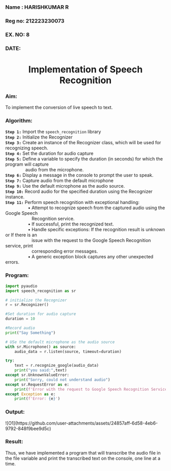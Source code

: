 <H3>Name : HARISHKUMAR R</H3>
<H3>Reg no: 212223230073</H3>
<H3>EX. NO: 8</H3>
<H3>DATE:        </H3>
<H1 ALIGN =CENTER>Implementation of Speech Recognition</H1>
<H3>Aim:</H3> 
 To implement the conversion of live speech to text.<BR>
<h3>Algorithm:</h3>

**`Step 1:`** Import the `speech_recognition` library<Br>
**`Step 2:`** Initialize the Recognizer<Br>
**`Step 3:`** Create an instance of the Recognizer class, which will be used for recognizing speech.<Br>
**`Step 4:`** Set the duration for audio capture<Br>
**`Step 5:`** Define a variable to specify the duration (in seconds) for which the program will capture <Br>
&nbsp;&nbsp;&nbsp;&nbsp;&nbsp;&nbsp;&nbsp;&nbsp;&nbsp;&nbsp;&nbsp;&nbsp;&nbsp;&nbsp;&nbsp;&nbsp;audio from the microphone.<Br>
**`Step 6:`** Display a message in the console to prompt the user to speak.<Br>
**`Step 7:`** Capture audio from the default microphone<Br>
**`Step 9:`** Use the default microphone as the audio source.<Br>
**`Step 10:`** Record audio for the specified duration using the Recognizer instance.<Br>
**`Step 11:`** Perform speech recognition with exceptional handling:<Br>
&nbsp;&nbsp;&nbsp;&nbsp;&nbsp;&nbsp;&nbsp;&nbsp;&nbsp;&nbsp;&nbsp;&nbsp;&nbsp;&nbsp;&nbsp;&nbsp;&nbsp;&nbsp;•	Attempt to recognize speech from the captured audio using the Google Speech <Br>
&nbsp;&nbsp;&nbsp;&nbsp;&nbsp;&nbsp;&nbsp;&nbsp;&nbsp;&nbsp;&nbsp;&nbsp;&nbsp;&nbsp;&nbsp;&nbsp;&nbsp;&nbsp;&nbsp;&nbsp;&nbsp;Recognition service.<Br>
&nbsp;&nbsp;&nbsp;&nbsp;&nbsp;&nbsp;&nbsp;&nbsp;&nbsp;&nbsp;&nbsp;&nbsp;&nbsp;&nbsp;&nbsp;&nbsp;&nbsp;&nbsp;•	If successful, print the recognized text.<Br>
&nbsp;&nbsp;&nbsp;&nbsp;&nbsp;&nbsp;&nbsp;&nbsp;&nbsp;&nbsp;&nbsp;&nbsp;&nbsp;&nbsp;&nbsp;&nbsp;&nbsp;&nbsp;•	Handle specific exceptions: If the recognition result is unknown or If there is an <Br>
&nbsp;&nbsp;&nbsp;&nbsp;&nbsp;&nbsp;&nbsp;&nbsp;&nbsp;&nbsp;&nbsp;&nbsp;&nbsp;&nbsp;&nbsp;&nbsp;&nbsp;&nbsp;&nbsp;&nbsp;&nbsp;issue with the request to the Google Speech Recognition service, print <Br>
&nbsp;&nbsp;&nbsp;&nbsp;&nbsp;&nbsp;&nbsp;&nbsp;&nbsp;&nbsp;&nbsp;&nbsp;&nbsp;&nbsp;&nbsp;&nbsp;&nbsp;&nbsp;&nbsp;&nbsp;&nbsp;corresponding error messages.<Br>
&nbsp;&nbsp;&nbsp;&nbsp;&nbsp;&nbsp;&nbsp;&nbsp;&nbsp;&nbsp;&nbsp;&nbsp;&nbsp;&nbsp;&nbsp;&nbsp;&nbsp;&nbsp;•	A generic exception block captures any other unexpected errors.<Br>

<H3>Program:</H3>

```py
import pyaudio
import speech_recognition as sr

# initialize the Recognizer
r = sr.Recognizer()

#Set duration for audio capture
duration = 10

#Record audio
print("Say Something")

# USe the default microphone as the audio source
with sr.Microphone() as source:
    audio_data = r.listen(source, timeout=duration)

try:
    text = r.recognize_google(audio_data)
    print("you said:",text)
except sr.UnknownValueError:
    print("Sorry, could not understand audio")
except sr.RequestError as e:
    print(f'Error with the request to Google Speech Recognition Service: {e}')
except Exception as e:
    print(f'Error: {e}')
```
<H3> Output:</H3>
![O1](https://github.com/user-attachments/assets/24857aff-6d58-4eb6-9792-848f9bee9d5c)


<H3> Result:</H3>

Thus, we have implemented a program that will transcribe the audio file in the file variable and print the transcribed text on the console, one line at a time.
